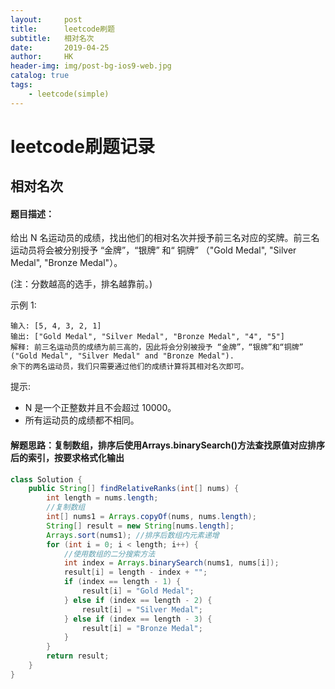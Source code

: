 ```yaml
---
layout:     post
title:      leetcode刷题
subtitle:   相对名次
date:       2019-04-25
author:     HK
header-img: img/post-bg-ios9-web.jpg
catalog: true
tags:
    - leetcode(simple)
---
```

# leetcode刷题记录
## 相对名次

#### 题目描述：
给出 N 名运动员的成绩，找出他们的相对名次并授予前三名对应的奖牌。前三名运动员将会被分别授予 “金牌”，“银牌” 和“ 铜牌”
（"Gold Medal", "Silver Medal", "Bronze Medal"）。

(注：分数越高的选手，排名越靠前。)

示例 1:

    输入: [5, 4, 3, 2, 1]
    输出: ["Gold Medal", "Silver Medal", "Bronze Medal", "4", "5"]
    解释: 前三名运动员的成绩为前三高的，因此将会分别被授予 “金牌”，“银牌”和“铜牌” ("Gold Medal", "Silver Medal" and "Bronze Medal").
    余下的两名运动员，我们只需要通过他们的成绩计算将其相对名次即可。

提示:
* N 是一个正整数并且不会超过 10000。
* 所有运动员的成绩都不相同。

#### 解题思路：复制数组，排序后使用Arrays.binarySearch()方法查找原值对应排序后的索引，按要求格式化输出
```java
class Solution {
    public String[] findRelativeRanks(int[] nums) {
        int length = nums.length;
        //复制数组
        int[] nums1 = Arrays.copyOf(nums, nums.length);
        String[] result = new String[nums.length];
        Arrays.sort(nums1); //排序后数组内元素递增
        for (int i = 0; i < length; i++) {
            //使用数组的二分搜索方法
            int index = Arrays.binarySearch(nums1, nums[i]);
            result[i] = length - index + "";
            if (index == length - 1) {
                result[i] = "Gold Medal";
            } else if (index == length - 2) {
                result[i] = "Silver Medal";
            } else if (index == length - 3) {
                result[i] = "Bronze Medal";
            }
        }
        return result;
    }
}
```
